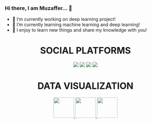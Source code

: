 ### Hi there, I am Muzaffer... 👋
- 🔭 I’m currently working on deep learning project!
- 🌱 I’m currently learning machine learning and deep learning!
- 💬 I enjoy to learn new things and share my knowledge with you!
<div> <h1 align="center"> SOCIAL PLATFORMS </h1> 
<p align="center">
<a href="https://www.linkedin.com/in/muzaffer-misirci/"/><img src="https://img.shields.io/badge/linkedin-%230077B5.svg?&style=for-the-badge&logo=linkedin&logoColor=white" /></a>
<a href="mailto:misirci.muzaffer@gmail.com"><img src="https://img.shields.io/badge/gmail-f1f2f6.svg?&style=for-the-badge&logo=gmail&logoColor=red" /></a>
<a href="https://www.kaggle.com/muzaffermisirci"><img src="https://img.shields.io/badge/Kaggle-20BEFF?style=for-the-badge&logo=Kaggle&logoColor=white" /></a>
<a href="https://public.tableau.com/app/profile/muzaffer8570"><img src="https://img.shields.io/badge/Tableau-E97627?style=for-the-badge&logo=Tableau&logoColor=white" /></a>
</p></div>
<div align="center"> <h1 align="center"> DATA VISUALIZATION </h1> </div>
<p align="center">
<a href="#" target="_blank"> <img src="https://user-images.githubusercontent.com/77216571/170836163-6c30efea-f581-4c59-be1a-001dc2f6b226.png" height="64"/> </a> 
<a href="#" target="_blank"> <img src="https://user-images.githubusercontent.com/77216571/170836119-adaf498b-6fcc-445e-9b02-13f6b8c81083.png" height="64"/> </a>    
<a href="#" target="_blank"> <img src="https://user-images.githubusercontent.com/77216571/170836261-be24f2cf-6523-4c40-8e53-8d3a31e6bd1b.png" height="64"/> </a>  
  
<!--
**MMisirci/MMisirci** is a ✨ _special_ ✨ repository because its `README.md` (this file) appears on your GitHub profile.

Here are some ideas to get you started:

- 🔭 I’m currently working on ...
- 🌱 I’m currently learning ...
- 👯 I’m looking to collaborate on ...
- 🤔 I’m looking for help with ...
- 💬 Ask me about ...
- 📫 How to reach me: ...
- 😄 Pronouns: ...
- ⚡ Fun fact: ...
-->


